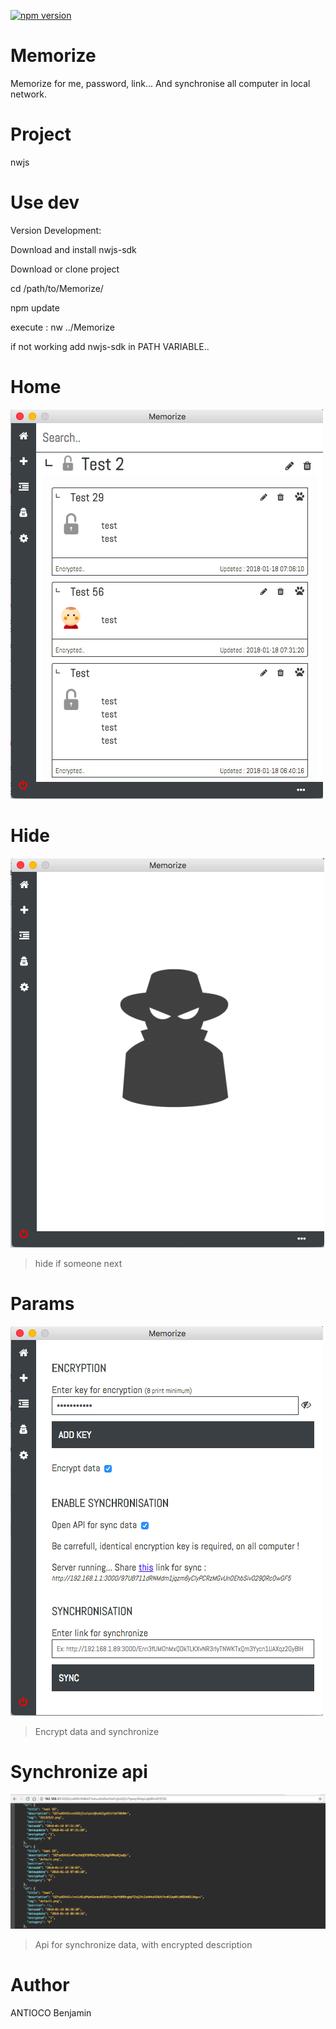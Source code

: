 [![npm version](https://badge.fury.io/js/npm.svg)](https://badge.fury.io/js/npm)

# Memorize
Memorize for me, password, link... And synchronise all computer in local network.


# Project
nwjs

# Use dev
Version Development:

Download and install nwjs-sdk

Download or clone project

cd /path/to/Memorize/

npm update

execute : nw ../Memorize

if not working add nwjs-sdk in PATH VARIABLE..


# Home
![](/github/home.png)

# Hide
![](/github/hidden.png)
> hide if someone next

# Params
![](/github/params.png)
> Encrypt data and synchronize

# Synchronize api
![](/github/api.png)
> Api for synchronize data, with encrypted description

# Author
ANTIOCO Benjamin
